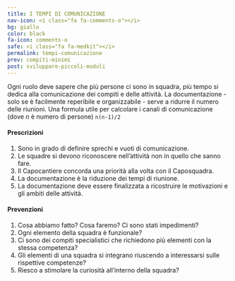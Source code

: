 ```yaml
---
title: I TEMPI DI COMUNICAZIONE
nav-icon: <i class="fa fa-comments-o"></i>
bg: giallo
color: black
fa-icon: comments-o
safe: <i class="fa fa-medkit"></i>
permalink: tempi-comunicazione
prev: compiti-minimi
post: sviluppare-piccoli-moduli
---
```



Ogni ruolo deve sapere che più persone ci sono in squadra, più tempo si dedica alla comunicazione dei compiti e delle attività. La documentazione - solo se è facilmente reperibile e organizzabile -  serve a ridurre il numero delle riunioni. Una formula utile per calcolare i canali di comunicazione (dove *n* è numero di persone) <code>n(n-1)/2</code>

#### Prescrizioni

1. Sono in grado di definire sprechi e vuoti di comunicazione.
2. Le squadre si devono riconoscere nell’attività non in quello che sanno fare.
3. Il Capocantiere concorda una priorità alla volta con il Caposquadra.
4. La documentazione  è la riduzione dei tempi di riunione.
5. La documentazione deve essere finalizzata a ricostruire le motivazioni e gli ambiti delle attività. 

#### Prevenzioni

1. Cosa abbiamo fatto? Cosa faremo? Ci sono stati impedimenti?
2. Ogni elemento della squadra è funzionale?
3. Ci sono dei compiti specialistici che richiedono più elementi con la stessa competenza?
4. Gli elementi di una squadra si integrano riuscendo a interessarsi sulle rispettive competenze? 
5. Riesco a stimolare la curiosità all’interno della squadra?
